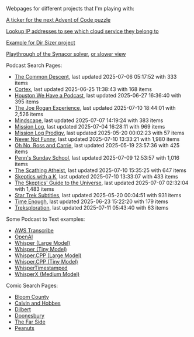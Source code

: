 Webpages for different projects that I'm playing with:

[A ticker for the next Advent of Code puzzle](https://seligman.github.io/aoc_ticker.html)

[Lookup IP addresses to see which cloud service they belong to](https://seligman.github.io/cloud-ips/index.html)

[Example for Dir Sizer project](https://seligman.github.io/dir_sizer/cost_example.html)

[Playthrough of the Synacor solver](https://seligman.github.io/synacor/run_script_speed.html), [or slower view](https://seligman.github.io/synacor/run_script.html)

Podcast Search Pages:
<!-- Podcasts Start -->
* [The Common Descent](https://seligman.github.io/podcasts/common_descent/common_descent.html), last updated 2025-07-06 05:17:52 with 333 items
* [Cortex](https://seligman.github.io/podcasts/cortex_pod/cortex_pod.html), last updated 2025-06-25 11:38:43 with 168 items
* [Houston We Have a Podcast](https://seligman.github.io/podcasts/houston_we_have_a_podcast/houston_we_have_a_podcast.html), last updated 2025-06-27 16:36:40 with 395 items
* [The Joe Rogan Experience](https://seligman.github.io/podcasts/jre/jre.html), last updated 2025-07-10 18:44:01 with 2,526 items
* [Mindscape](https://seligman.github.io/podcasts/mindscape/mindscape.html), last updated 2025-07-07 14:19:24 with 383 items
* [Mission Log](https://seligman.github.io/podcasts/mission_log/mission_log.html), last updated 2025-07-04 16:28:11 with 969 items
* [Mission Log Prodigy](https://seligman.github.io/podcasts/ml_prodigy/ml_prodigy.html), last updated 2025-05-20 00:02:23 with 57 items
* [Never Not Funny](https://seligman.github.io/podcasts/nevernotfunny/nevernotfunny.html), last updated 2025-07-10 13:33:21 with 1,980 items
* [Oh No, Ross and Carrie](https://seligman.github.io/podcasts/oh_no/oh_no.html), last updated 2025-05-19 23:57:36 with 425 items
* [Penn's Sunday School](https://seligman.github.io/podcasts/penn_sunday_school/penn_sunday_school.html), last updated 2025-07-09 12:53:57 with 1,016 items
* [The Scathing Atheist](https://seligman.github.io/podcasts/scathing/scathing.html), last updated 2025-07-10 15:35:25 with 647 items
* [Skeptics with a K](https://seligman.github.io/podcasts/swak/swak.html), last updated 2025-07-10 13:33:07 with 433 items
* [The Skeptics' Guide to the Universe](https://seligman.github.io/podcasts/sgu/sgu.html), last updated 2025-07-07 02:32:04 with 1,483 items
* [Star Trek Subtitles](https://seligman.github.io/star_trek_subtitles/star_trek_subtitles.html), last updated 2025-05-20 00:04:51 with 931 items
* [Time Enough](https://seligman.github.io/podcasts/time_enough/time_enough.html), last updated 2025-06-23 15:22:20 with 179 items
* [Treksploration](https://seligman.github.io/podcasts/treksploration/treksploration.html), last updated 2025-07-11 05:43:40 with 63 items
<!-- Podcasts End -->

Some Podcast to Text examples:
* [AWS Transcribe](https://seligman.github.io/podcast_to_text/Example-Results-AWS-Transcribe.html)
* [OpenAI](https://seligman.github.io/podcast_to_text/Example-Results-OpenAI.html)
* [Whisper (Large Model)](https://seligman.github.io/podcast_to_text/Example-Results-Whisper-Large.html)
* [Whisper (Tiny Model)](https://seligman.github.io/podcast_to_text/Example-Results-Whisper-Tiny.html)
* [Whisper.CPP (Large Model)](https://seligman.github.io/podcast_to_text/Example-Results-Whisper_CPP-Large.html)
* [Whisper.CPP (Tiny Model)](https://seligman.github.io/podcast_to_text/Example-Results-Whisper_CPP-Tiny.html)
* [WhisperTimestamped](https://seligman.github.io/podcast_to_text/Example-Results-WhisperTimestamped-Medium.html)
* [WhisperX (Medium Model)](https://seligman.github.io/podcast_to_text/Example-Results-WhisperX-Medium.html)

Comic Search Pages:
* [Bloom County](https://seligman.github.io/comics/bloom_county.html)
* [Calvin and Hobbes](https://seligman.github.io/comics/calvin_and_hobbes.html)
* [Dilbert](https://seligman.github.io/comics/dilbert.html)
* [Doonesbury](https://seligman.github.io/comics/doonesbury.html)
* [The Far Side](https://seligman.github.io/comics/far_side.html)
* [Peanuts](https://seligman.github.io/comics/peanuts.html)
